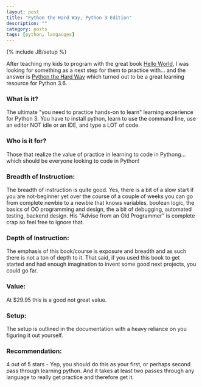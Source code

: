 ```yaml
---
layout: post
title: "Python the Hard Way, Python 3 Edition"
description: ""
category: posts
tags: [python, langauges]
---
```

{% include JB/setup %}

After teaching my kids to program with the great book [Hello World](/posts/hello-world-python-style), I was looking for something as a next step for them to practice with... and the answer is [Python the Hard Way](https://learnpythonthehardway.org/python3/preface.html) which turned out to be a great learning resource for Python 3.6.

### What is it?

The ultimate "you need to practice hands-on to learn" learning experience for Python 3. You have to install python, learn to use the command line, use an editor NOT idle or an IDE, and type a LOT of code. 

### Who is it for?

Those that realize the value of practice in learning to code in Pythong... which should be everyone looking to code in Python!

### Breadth of Instruction:

The breadth of instruction is quite good. Yes, there is a bit of a slow start if you are not-beginner yet over the course of a couple of weeks you can go from complete newbie to a newbie that knows variables, boolean logic, the basics of OO programming and design, the a bit of debugging, automated testing, backend design. His "Advise from an Old Programmer" is complete crap so feel free to ignore that.

### Depth of Instruction:

The emphasis of this book/course is exposure and breadth and as such there is not a ton of depth to it. That said, if you used this book to get started and had enough imagination to invent some good next projects, you could go far.

### Value:

At $29.95 this is a good not great value. 

### Setup:

The setup is outlined in the documentation with a heavy reliance on you figuring it out yourself. 

### Recommendation:

4 out of 5 stars - Yep, you should do this as your first, or perhaps second pass through learning python. And it takes at least two passes through any language to really get practice and therefore get it.

